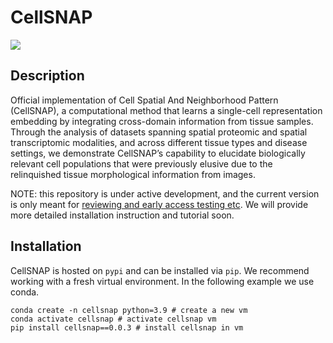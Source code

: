# CellSNAP

<img src="https://github.com/sggao/CellSNAP/blob/main/media/figure1_v4.png">

## Description
Official implementation of Cell Spatial And Neighborhood Pattern (CellSNAP), a computational method that learns a single-cell representation embedding by integrating cross-domain information from tissue samples.
Through the analysis of datasets spanning spatial proteomic and spatial transcriptomic modalities, and across different tissue types and disease settings, we demonstrate CellSNAP’s capability to elucidate biologically relevant cell populations that were previously elusive due to the relinquished tissue morphological information from images.

NOTE: this repository is under active development, and the current version is only meant for <ins>reviewing and early access testing etc</ins>. We will provide more detailed installation instruction and tutorial soon.

## Installation
CellSNAP is hosted on `pypi` and can be installed via `pip`. We recommend working with a fresh virtual environment. In the following example we use conda.

```
conda create -n cellsnap python=3.9 # create a new vm
conda activate cellsnap # activate cellsnap vm
pip install cellsnap==0.0.3 # install cellsnap in vm
```
